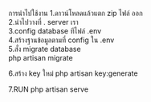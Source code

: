 การนำไปใช้งาน 
1.ดาวน์โหลดแล้วแตก zip ไฟล์ ออก <br/>
2.นำไปวางที่ . server เรา  <br/>
3.config database ทีไฟล์ .env <br/>
4.สร้างฐานข้อมูลตามที่ config ใน .env <br/>
5.สั่ง migrate database  </br>
     php artisan migrate <br/>
     
6.สร้าง key ใหม่ 
     php artisan key:generate
     
7.RUN 
    php artisan serve
